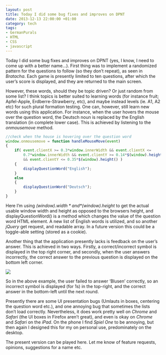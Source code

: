 ```yaml
---
layout: post
title: Today I did some bug fixes and improves on DPNT
date: 2013-12-13 22:00:00 +01:00
category: tech
tags:
- GermanPurals
- HTML
- CSS
- javascript
---
```

Today I did some bug fixes and improves on DPNT (yes, I know, I need to come up with a better name…). First thing was to implement a randomized pattern for the questions to follow (so they don’t repeat), as seen in *Bratacha*. Each game is presently limited to ten questions, after which the user’s score is displayed, and they are returned to the main screen.

However, these words, should they be topic driven? Or just random from some list? I think topics is better suited to learning words (for instance fruit; Apfel-Apple, Erdberre-Strawberry, etc), and maybe instead levels (ie. A1, A2 etc) for such plural formation testing. One can, however, still learn new words using this application. For instance, when the user hovers the mouse over the question word, the Deutsch noun is replaced by the English translation (in complete lower case). This is achieved by listening to the *onmousemove* method.

```javascript
//check when the house is hovering over the question word
window.onmousemove = function handleMouseMove(event)
{
    if( event.clientX >= 0.3*window.innerWidth && event.clientX <=
        0.7*window.innerWidth && event.clientY >= 0.14*$(window).height()
        && event.clientY <= 0.35*$(window).height() )
    {
        displayQuestionWord("English");
    }
    else
    {
        displayQuestionWord("Deutsch");        			
    }
}
```

Here I’m using *$(window).width* and *$(window).height* to get the actual usable window width and height as opposed to the browsers height, and displayQuestionWord() is a method which changes the value of the question word HTML element. A new list of English words is utilized, and so another *jQuery* get request, and readable array. In a future version this could be a toggle-able setting (stored as a cookie).

Another thing that the application presently lacks is feedback on the user’s answer. This is achieved in two ways. Firstly, a correct/incorrect symbol is displayed in the top right corner, and secondly, when the user answers incorrectly, the correct answer to the previous question is displayed on the bottom left corner.

![]({{site.baseurl}}/assets/images/posts/2013/13-12-13/01.png)

So in the above example, the user failed to answer ‘Blusen’ correctly, so an incorrect symbol is displayed (for 1s) in the top-right, and the correct answer in the bottom-left until the next round.

Presently there are some UI presentation bugs (Umlauts in boxes, centering the question word etc.), and one annoying bug that sometimes the lists don’t load correctly. Nevertheless, it does work pretty well on *Chrome* and *Safari* (the UI boxes in Firefox aren’t great), and even is okay on *Chrome* and *Safari* on the *iPad*. On the phone I find *Spiel One* to be annoying, but then again I designed this for my on personal use, predominately on the desktop.

The present version can be played here. Let me know of feature requests, opinions, suggestions for a name etc.
